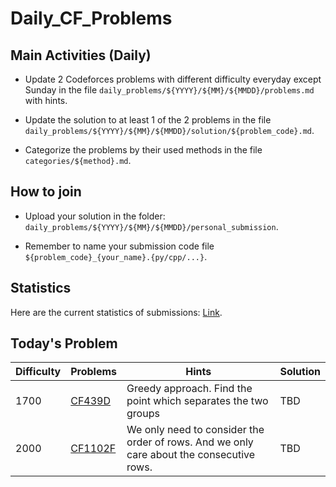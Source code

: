 # Daily_CF_Problems

## Main Activities (Daily)

- Update 2 Codeforces problems with different difficulty everyday except Sunday in the file `daily_problems/${YYYY}/${MM}/${MMDD}/problems.md` with hints.

- Update the solution to at least 1 of the 2 problems in the file `daily_problems/${YYYY}/${MM}/${MMDD}/solution/${problem_code}.md`.

- Categorize the problems by their used methods in the file `categories/${method}.md`.

## How to join

- Upload your solution in the folder: `daily_problems/${YYYY}/${MM}/${MMDD}/personal_submission`.

- Remember to name your submission code file `${problem_code}_{your_name}.{py/cpp/...}`.

## Statistics

Here are the current statistics of submissions: [Link](https://yawn-sean.github.io/Daily_CF_Problems/#).

## Today's Problem

| Difficulty | Problems | Hints | Solution |
| -------- | -------- | -------- | -------- |
| 1700 | [CF439D](https://codeforces.com/problemset/problem/439/D) | Greedy approach. Find the point which separates the two groups | TBD |
| 2000 | [CF1102F](https://codeforces.com/problemset/problem/1102/F) | We only need to consider the order of rows. And we only care about the consecutive rows. | TBD |